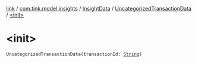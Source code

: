 [link](../../../index.md) / [com.tink.model.insights](../../index.md) / [InsightData](../index.md) / [UncategorizedTransactionData](index.md) / [&lt;init&gt;](./-init-.md)

# &lt;init&gt;

`UncategorizedTransactionData(transactionId: `[`String`](https://kotlinlang.org/api/latest/jvm/stdlib/kotlin/-string/index.html)`)`